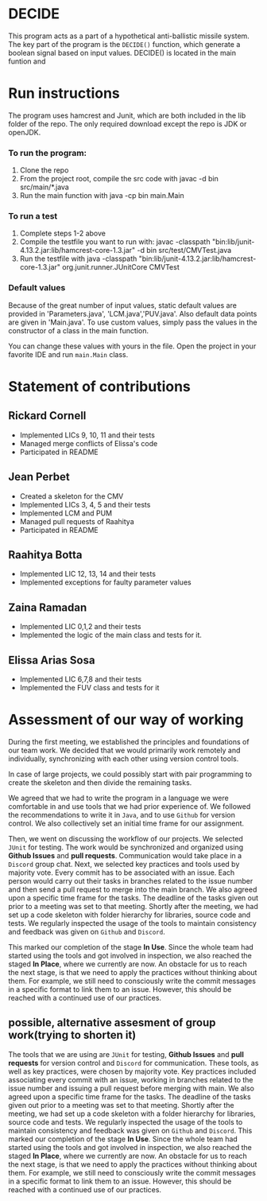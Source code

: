 # DECIDE
This program acts as a part of a hypothetical anti-ballistic missile system. The key part of the program is the `DECIDE()` function, which generate a boolean signal based on input values. DECIDE() is located in the main funtion and 


# Run instructions
The program uses hamcrest and Junit, which are both included in the lib folder of the repo. The only required download except the repo is JDK or openJDK.

### To run the program:
1. Clone the repo
2. From the project root, compile the src code with javac -d bin src/main/*.java
3. Run the main function with java -cp bin main.Main

### To run a test
1. Complete steps 1-2 above
2. Compile the testfile you want to run with: javac -classpath "bin:lib/junit-4.13.2.jar:lib/hamcrest-core-1.3.jar" -d bin src/test/CMVTest.java
4. Run the testfile with java -classpath "bin:lib/junit-4.13.2.jar:lib/hamcrest-core-1.3.jar" org.junit.runner.JUnitCore CMVTest

### Default values
Because of the great number of input values, static default values are provided in 'Parameters.java', 'LCM.java','PUV.java'. Also default data points are given in 'Main.java'. To use custom values, simply pass the values in the constructor of a class in the main function.

You can change these values with yours in the file. Open the project in your favorite IDE and run `main.Main` class.

# Statement of contributions
## Rickard Cornell
- Implemented LICs 9, 10, 11 and their tests
- Managed merge conflicts of Elissa's code
- Participated in README
## Jean Perbet
- Created a skeleton for the CMV 
- Implemented LICs 3, 4, 5 and their tests
- Implemented LCM and PUM 
- Managed pull requests of Raahitya
- Participated in README
## Raahitya Botta
- Implemented LIC 12, 13, 14 and their tests
- Implemented exceptions for faulty parameter values
## Zaina Ramadan
- Implemented LIC 0,1,2 and their tests
- Implemented the logic of the main class and tests for it.
## Elissa Arias Sosa
- Implemented LIC 6,7,8 and their tests
- Implemented the FUV class and tests for it

# Assessment of our way of working
During the first meeting, we established the principles and foundations of our team work. We decided that we would primarily work remotely and individually, synchronizing with each other using version control tools. 

In case of large projects, we could possibly start with pair programming to create the skeleton and then divide the remaining tasks. 

We agreed that we had to write the program in a language we were comfortable in and use tools that we had prior experience of. We followed the recommendations to write it in `Java`, and to use `Github` for version control. We also collectively set an initial time frame for our assignment.

Then, we went on discussing the workflow of our projects. We selected `JUnit` for testing. The work would be synchronized and organized using **Github Issues** and **pull requests**. Communication would take place in a `Discord` group chat. Next, we selected key practices and tools used by majority vote. Every commit has to be associated with an issue. Each person would carry out their tasks in branches related to the issue number and then send a pull request to merge into the main branch. We also agreed upon a specific time frame for the tasks. The deadline of the tasks given out prior to a meeting was set to that meeting. Shortly after the meeting, we had set up a code skeleton with folder hierarchy for libraries, source code and tests. We regularly inspected the usage of the tools to maintain consistency and feedback was given on `Github` and `Discord`. 

This marked our completion of the stage **In Use**. Since the whole team had started using the tools and got involved in inspection, we also reached the staged **In Place**, where we currently are now. An obstacle for us to reach the next stage, is that we need to apply the practices without thinking about them. For example, we still need to consciously write the commit messages in a specific format to link them to an issue. However, this should be reached with a continued use of our practices.


## possible, alternative assesment of group work(trying to shorten it)

The tools that we are using are `JUnit` for testing, **Github Issues** and **pull requests** for version control and `Discord` for communication. These tools, as well as key practices, were chosen by majority vote. Key practices included associating every commit with an issue, working in branches related to the issue number and issuing a pull request before merging with main. We also agreed upon a specific time frame for the tasks. The deadline of the tasks given out prior to a meeting was set to that meeting. Shortly after the meeting, we had set up a code skeleton with a folder hierarchy for libraries, source code and tests. We regularly inspected the usage of the tools to maintain consistency and feedback was given on `Github` and `Discord`. This marked our completion of the stage **In Use**. Since the whole team had started using the tools and got involved in inspection, we also reached the staged **In Place**, where we currently are now. An obstacle for us to reach the next stage, is that we need to apply the practices without thinking about them. For example, we still need to consciously write the commit messages in a specific format to link them to an issue. However, this should be reached with a continued use of our practices.